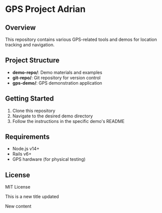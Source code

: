 # GPS Project Adrian

## Overview

This repository contains various GPS-related tools and demos for location tracking and navigation.

## Project Structure

- **demo-repo/**: Demo materials and examples
- **git-repo/**: Git repository for version control
- **gps-demo/**: GPS demonstration application

## Getting Started

1. Clone this repository
2. Navigate to the desired demo directory
3. Follow the instructions in the specific demo's README

## Requirements

- Node.js v14+
- Rails v6+
- GPS hardware (for physical testing)

## License

MIT License


This is a new title updated


New content